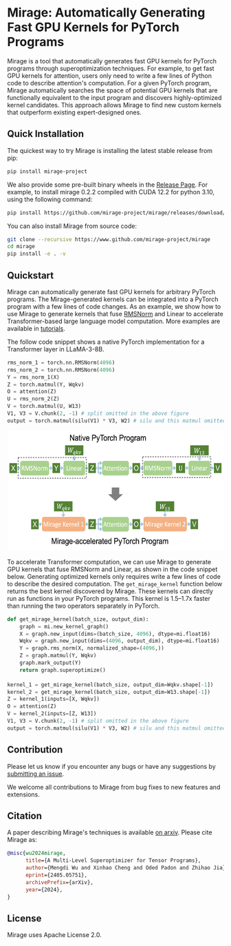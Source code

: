 # Mirage: Automatically Generating Fast GPU Kernels for PyTorch Programs

Mirage is a tool that automatically generates fast GPU kernels for PyTorch programs through superoptimization techniques. For example, to get fast GPU kernels for attention, users only need to write a few lines of Python code to describe attention's computation. For a given PyTorch program, Mirage automatically searches the space of potential GPU kernels that are functionally equivalent to the input program and discovers highly-optimized kernel candidates. This approach allows Mirage to find new custom kernels that outperform existing expert-designed ones.

## Quick Installation

The quickest way to try Mirage is installing the latest stable release from pip:
```bash
pip install mirage-project
```

We also provide some pre-built binary wheels in the [Release Page](https://github.com/mirage-project/mirage/releases/latest). For example, to install mirage 0.2.2 compiled with CUDA 12.2 for python 3.10, using the following command:
```bash
pip install https://github.com/mirage-project/mirage/releases/download/v0.2.2/mirage_project-0.2.2+cu122-cp310-cp310-linux_x86_64.whl
```

You can also install Mirage from source code:
```bash
git clone --recursive https://www.github.com/mirage-project/mirage
cd mirage
pip install -e . -v
```

## Quickstart
Mirage can automatically generate fast GPU kernels for arbitrary PyTorch programs. The Mirage-generated kernels can be integrated into a PyTorch program with a few lines of code changes. As an example, we show how to use Mirage to generate  kernels that fuse [RMSNorm](https://arxiv.org/pdf/1910.07467) and Linear to accelerate Transformer-based large language model computation. More examples are available in [tutorials](https://mirage-project.readthedocs.io/en/latest/tutorials/index.html).

The follow code snippet shows a native PyTorch implementation for a Transformer layer in LLaMA-3-8B.
```python
rms_norm_1 = torch.nn.RMSNorm(4096)
rms_norm_2 = torch.nn.RMSNorm(4096)
Y = rms_norm_1(X)
Z = torch.matmul(Y, Wqkv)
O = attention(Z)
U = rms_norm_2(Z)
V = torch.matmul(U, W13)
V1, V3 = V.chunk(2, -1) # split omitted in the above figure
output = torch.matmul(silu(V1) * V3, W2) # silu and this matmul omitted in the above figure
```
<p align="center">
<img src="img/llama-3-8b-rms-norm-linear.png?raw=true" alt="Mirage generates kernels that fuses RMSNorm and Linear" height="280"/>
</p>

To accelerate Transformer computation, we can use Mirage to generate GPU kernels that fuse RMSNorm and Linear, as shown in the code snippet below. Generating optimized kernels only requires write a few lines of code to describe the desired computation. The `get_mirage_kernel` function below returns the best kernel discovered by Mirage. These kernels can directly run as functions in your PyTorch programs. This kernel is 1.5–1.7x faster than running the two operators separately in PyTorch.

```python
def get_mirage_kernel(batch_size, output_dim):
    graph = mi.new_kernel_graph()
    X = graph.new_input(dims=(batch_size, 4096), dtype=mi.float16)
    Wqkv = graph.new_input(dims=(4096, output_dim), dtype=mi.float16)
    Y = graph.rms_norm(X, normalized_shape=(4096,))
    Z = graph.matmul(Y, Wqkv)
    graph.mark_output(Y)
    return graph.superoptimize()

kernel_1 = get_mirage_kernel(batch_size, output_dim=Wqkv.shape[-1])
kernel_2 = get_mirage_kernel(batch_size, output_dim=W13.shape[-1])
Z = kernel_1(inputs=[X, Wqkv])
O = attention(Z)
V = kernel_2(inputs=[Z, W13])
V1, V3 = V.chunk(2, -1) # split omitted in the above figure
output = torch.matmul(silu(V1) * V3, W2) # silu and this matmul omitted in the above figure
```

## Contribution
Please let us know if you encounter any bugs or have any suggestions by [submitting an issue](https://github.com/mirage-project/mirage/issues).

We welcome all contributions to Mirage from bug fixes to new features and extensions.

## Citation
A paper describing Mirage's techniques is available [on arxiv](https://arxiv.org/abs/2405.05751). Please cite Mirage as:

``` bibtex
@misc{wu2024mirage,
      title={A Multi-Level Superoptimizer for Tensor Programs}, 
      author={Mengdi Wu and Xinhao Cheng and Oded Padon and Zhihao Jia},
      eprint={2405.05751},
      archivePrefix={arXiv},
      year={2024},
}
```

## License
Mirage uses Apache License 2.0.
